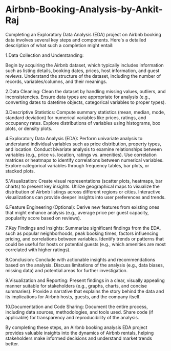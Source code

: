 # Airbnb-Booking-Analysis-by-Ankit-Raj

Completing an Exploratory Data Analysis (EDA) project on Airbnb booking data involves several key steps and components. Here's a detailed description of what such a completion might entail:

1.Data Collection and Understanding:

Begin by acquiring the Airbnb dataset, which typically includes information such as listing details, booking dates, prices, host information, and guest reviews. Understand the structure of the dataset, including the number of records, variables/columns, and their meanings.

2.Data Cleaning: Clean the dataset by handling missing values, outliers, and inconsistencies. Ensure data types are appropriate for analysis (e.g., converting dates to datetime objects, categorical variables to proper types).

3.Descriptive Statistics: Compute summary statistics (mean, median, mode, standard deviation) for numerical variables like prices, ratings, and occupancy rates. Explore distributions of variables using histograms, box plots, or density plots.

4.Exploratory Data Analysis (EDA): Perform univariate analysis to understand individual variables such as price distribution, property types, and location. Conduct bivariate analysis to examine relationships between variables (e.g., price vs. location, ratings vs. amenities). Use correlation matrices or heatmaps to identify correlations between numerical variables. Explore categorical variables through frequency tables, bar plots, or stacked plots.

5.Visualization: Create visual representations (scatter plots, heatmaps, bar charts) to present key insights. Utilize geographical maps to visualize the distribution of Airbnb listings across different regions or cities. Interactive visualizations can provide deeper insights into user preferences and trends.

6.Feature Engineering (Optional): Derive new features from existing ones that might enhance analysis (e.g., average price per guest capacity, popularity score based on reviews).

7.Key Findings and Insights: Summarize significant findings from the EDA, such as popular neighborhoods, peak booking times, factors influencing pricing, and correlations between variables. Identify trends or patterns that could be useful for hosts or potential guests (e.g., which amenities are most correlated with higher ratings).

8.Conclusion: Conclude with actionable insights and recommendations based on the analysis. Discuss limitations of the analysis (e.g., data biases, missing data) and potential areas for further investigation.

9.Visualization and Reporting: Present findings in a clear, visually appealing manner suitable for stakeholders (e.g., graphs, charts, and concise summaries). Provide a narrative that explains the story behind the data and its implications for Airbnb hosts, guests, and the company itself.

10.Documentation and Code Sharing: Document the entire process, including data sources, methodologies, and tools used. Share code (if applicable) for transparency and reproducibility of the analysis.

By completing these steps, an Airbnb booking analysis EDA project provides valuable insights into the dynamics of Airbnb rentals, helping stakeholders make informed decisions and understand market trends better.
